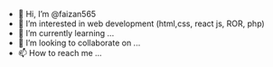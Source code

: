 - 👋 Hi, I’m @faizan565
- 👀 I’m interested in web development (html,css, react js, ROR, php)
- 🌱 I’m currently learning ...
- 💞️ I’m looking to collaborate on ...
- 📫 How to reach me ...

<!---
faizan565/faizan565 is a ✨ special ✨ repository because its `README.md` (this file) appears on your GitHub profile.
You can click the Preview link to take a look at your changes.
--->
